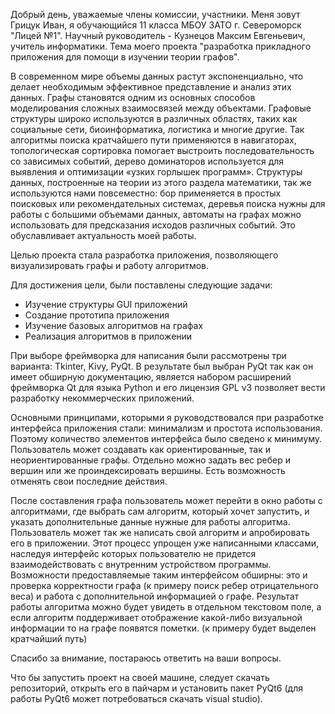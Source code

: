 Добрый день, уважаемые члены комиссии, участники. Меня зовут Грицук Иван, я обучающийся 11 класса МБОУ ЗАТО г. Североморск "Лицей №1". Научный руководитель - Кузнецов Максим Евгеньевич, учитель информатики. Тема моего проекта "разработка прикладного приложения для помощи в изучении теории графов". 

В современном мире объемы данных растут экспоненциально, что делает необходимым эффективное представление и анализ этих данных. Графы становятся одним из основных способов моделирования сложных взаимосвязей между объектами. Графовые структуры широко используются в различных областях, таких как социальные сети, биоинформатика, логистика и многие другие. Так алгоритмы поиска кратчайшего пути применяются в навигаторах, топологическая сортировка помогает выстроить последовательность со зависимых событий, дерево доминаторов используется для выявления и оптимизации «узких горлышек программ». Структуры данных, построенные на теории из этого раздела математики, так же используются нами повсеместно: бор применяется в простых поисковых или рекомендательных системах, деревья поиска нужны для работы с большими объемами данных, автоматы на графах можно использовать для предсказания исходов различных событий. Это обуславливает актуальность моей работы. 

Целью проекта стала разработка приложения, позволяющего визуализировать графы и работу алгоритмов. 

Для достижения цели, были поставлены следующие задачи:
- Изучение структуры GUI приложений
- Создание прототипа приложения 
- Изучение базовых алгоритмов на графах
- Реализация алгоритмов в приложении

При выборе фреймворка для написания были рассмотрены три варианта: Tkinter, Kivy, PyQt. В результате был выбран PyQt так как он имеет обширную документацию, является набором расширений фреймворка Qt для языка Python и его лицензия GPL v3 позволяет вести разработку некоммерческих приложений. 

Основными принципами, которыми я руководствовался при разработке интерфейса приложения стали: минимализм и простота использования. Поэтому количество элементов интерфейса было сведено к минимуму. Пользователь может создавать как ориентированные, так и неориентированные графы. Отдельно можно задать вес ребер и вершин или же проиндексировать вершины. Есть возможность отменять свои последние действия. 

После составления графа пользователь может перейти в окно работы с алгоритмами, где выбрать сам алгоритм, который хочет запустить, и указать дополнительные данные нужные для работы алгоритма. 
Пользователь может так же написать свой алгоритм и апробировать его в приложении. Этот процесс упрощен уже написанными классами, наследуя интерфейс которых пользователю не придется взаимодействовать с внутренним устройством программы. Возможности предоставляемые таким интерфейсом обширны: это и проверка корректности графа (к примеру поиск ребер отрицательного веса) и работа с дополнительной информацией о графе.
Результат работы алгоритма можно будет увидеть в отдельном текстовом поле, а если алгоритм поддерживает отображение какой-либо визуальной информации то на графе появятся пометки. (к примеру будет выделен кратчайший путь)

Спасибо за внимание, постараюсь ответить на ваши вопросы.

Что бы запустить проект на своей машине, следует скачать репозиторий, открыть его в пайчарм и установить пакет PyQt6 (для работы PyQt6 может потребоваться скачать visual studio).
